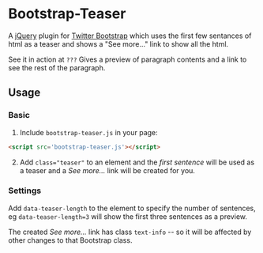 # Bootstrap-Teaser

A [jQuery](http://jquery.com/) plugin for [Twitter Bootstrap](http://twitter.github.io/bootstrap/) which uses the first few sentances of html as a teaser and shows a "See more..." link to show all the html. 

See it in action at `???`
Gives a preview of paragraph contents and a link to see the rest of the paragraph.

## Usage

### Basic

1. Include `bootstrap-teaser.js` in your page: 

```HTML
<script src='bootstrap-teaser.js'></script>
```

2. Add `class="teaser"` to an element and the _first sentence_ will be used as a teaser and a _See more..._ link will be created for you.

### Settings

Add `data-teaser-length` to the element to specify the number of sentences, eg `data-teaser-length=3` will show the first three sentences as a preview.

The created _See more..._ link has class `text-info` -- so it will be affected by other changes to that Bootstrap class.

 
